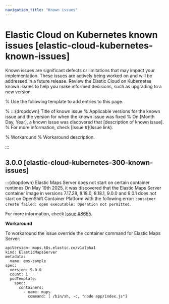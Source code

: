 ```yaml
---
navigation_title: "Known issues"
---
```


# Elastic Cloud on Kubernetes known issues [elastic-cloud-kubernetes-known-issues]

Known issues are significant defects or limitations that may impact your implementation. These issues are actively being worked on and will be addressed in a future release. Review the Elastic Cloud on Kubernetes known issues to help you make informed decisions, such as upgrading to a new version.

% Use the following template to add entries to this page.

% :::{dropdown} Title of known issue 
% Applicable versions for the known issue and the version for when the known issue was fixed % On [Month Day, Year], a known issue was discovered that [description of known issue]. 
% For more information, check [Issue #](Issue link).

% Workaround 
% Workaround description.

:::

## 3.0.0 [elastic-cloud-kubernetes-300-known-issues]

:::{dropdown} Elastic Maps Server does not start on certain container runtimes
On May 19th 2025, it was discovered that the Elastic Maps Server container image in versions 7.17.28, 8.18.0, 8.18.1, 9.0.0 and 9.0.1 does not start on OpenShift Container Platform with the following error: `container create failed: open executable: Operation not permitted`.

For more information, check [Issue #8655](https://github.com/elastic/cloud-on-k8s/issues/8655).

**Workaround**

To workaround the issue override the container command for Elastic Maps Server: 

```
apiVersion: maps.k8s.elastic.co/v1alpha1
kind: ElasticMapsServer
metadata:
  name: ems-sample
spec:
  version: 9.0.0
  count: 1
  podTemplate:
    spec:
      containers:
        - name: maps
          command: [ /bin/sh, -c, "node app/index.js"]
```